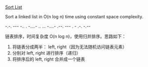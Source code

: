[Sort List](https://leetcode.com/problems/sort-list/)

Sort a linked list in O(n log n) time using constant space complexity.

-.-. --- -.. . -....- .. ... -....- .--. --- . - .-. -.--

链表排序，时间复杂度 O(n log n)，使用归并排序。思路如下：

1. 将链表分成两半： left, right（因为无法随机访问链表元素）
2. 分别对 left, right 进行排序（递归）
3. 将排序后的 left, right 合并成一个链表